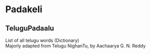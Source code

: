 # Padakeli

## TeluguPadaalu

List of all telugu words (Dictionary) \
Majorly adapted from Telugu NighanTu, by Aachaarya G. N. Reddy

